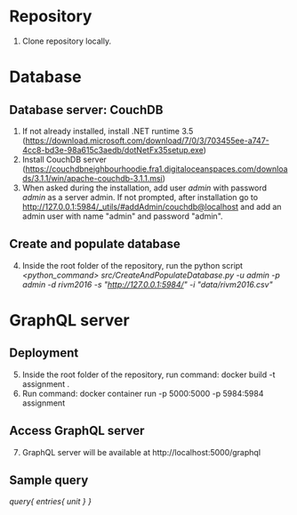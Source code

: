 # Repository
1. Clone repository locally.

# Database
## Database server: CouchDB
1. If not already installed, install .NET runtime 3.5 (https://download.microsoft.com/download/7/0/3/703455ee-a747-4cc8-bd3e-98a615c3aedb/dotNetFx35setup.exe)
2. Install CouchDB server (https://couchdbneighbourhoodie.fra1.digitaloceanspaces.com/downloads/3.1.1/win/apache-couchdb-3.1.1.msi)
3. When asked during the installation, add user _admin_ with password _admin_ as a server admin. If not prompted, after installation go to http://127.0.0.1:5984/_utils/#addAdmin/couchdb@localhost and add an admin user with name "admin" and password "admin".

## Create and populate database
4. Inside the root folder of the repository, run the python script  _<python_command> src/CreateAndPopulateDatabase.py -u admin -p admin -d rivm2016 -s "http://127.0.0.1:5984/" -i "data/rivm2016.csv"_

# GraphQL server
## Deployment
5. Inside the root folder of the repository, run command: docker build -t assignment .
6. Run command: docker container run -p 5000:5000 -p 5984:5984 assignment
## Access GraphQL server
7. GraphQL server will be available at http://localhost:5000/graphql

## Sample query
_query{
  entries{
    unit
  }
}_
